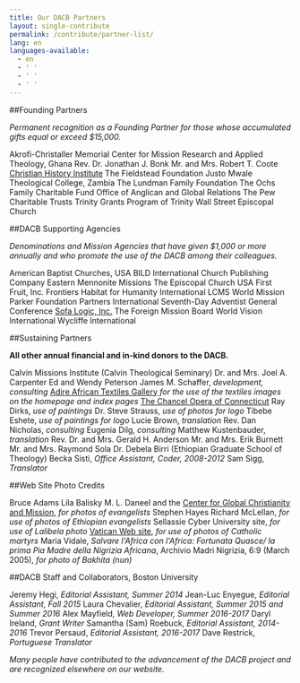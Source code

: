 ```yaml
---
title: Our DACB Partners
layout: single-contribute
permalink: /contribute/partner-list/
lang: en
languages-available:
  - en
  - ' '
  - ' '
  - ' '
---
```

##Founding Partners

_Permanent recognition as a Founding Partner for those whose accumulated gifts equal or exceed $15,000._

Akrofi-Christaller Memorial Center for Mission Research and Applied Theology, Ghana
Rev. Dr. Jonathan J. Bonk
Mr. and Mrs. Robert T. Coote
[Christian History Institute](https://www.christianhistoryinstitute.org/)
The Fieldstead Foundation
Justo Mwale Theological College, Zambia
The Lundman Family Foundation
The Ochs Family Charitable Fund
Office of Anglican and Global Relations
The Pew Charitable Trusts
Trinity Grants Program of Trinity Wall Street Episcopal Church

##DACB Supporting Agencies

_Denominations and Mission Agencies that have given $1,000 or more annually and who promote the use of the DACB among their colleagues._

American Baptist Churches, USA
BILD International
Church Publishing Company
Eastern Mennonite Missions
The Episcopal Church USA
First Fruit, Inc.
Frontiers
Habitat for Humanity International
LCMS World Mission
Parker Foundation
Partners International
Seventh-Day Adventist General Conference
[Sofa Logic, Inc.](http://sofalogic.com/)
The Foreign Mission Board
World Vision International
Wycliffe International

##Sustaining Partners

__All other annual financial and in-kind donors to the DACB.__

Calvin Missions Institute (Calvin Theological Seminary)
Dr. and Mrs. Joel A. Carpenter
Ed and Wendy Peterson
James M. Schaffer, _development, consulting_
[Adire African Textiles Gallery](http://www.adireafricantextiles.com/) _for the use of the textiles images on the homepage and index pages_
[The Chancel Opera of Connecticut](http://www.chancelopera.com)
Ray Dirks, _use of paintings_
Dr. Steve Strauss, _use of photos for logo_
Tibebe Eshete, _use of paintings for logo_
Lucie Brown, _translation_
Rev. Dan Nicholas, _consulting_
Eugenia Dilg, _consulting_
Matthew Kustenbauder, _translation_
Rev. Dr. and Mrs. Gerald H. Anderson
Mr. and Mrs. Erik Burnett
Mr. and Mrs. Raymond Sola
Dr. Debela Birri (Ethiopian Graduate School of Theology)
Becka Sisti, _Office Assistant, Coder, 2008-2012_
Sam Sigg, _Translator_

##Web Site Photo Credits

Bruce Adams
Lila Balisky
M. L. Daneel and the [Center for Global Christianity and Mission](http://www.bu.edu/cgcm/), _for photos of evangelists_
Stephen Hayes
Richard McLellan, _for use of photos of Ethiopian evangelists_
Sellassie Cyber University site, _for use of Lalibela photo_
[Vatican Web site](http://www.vatican.va/roman_curia/pontifical_academies/cult-martyrum/martiri/index.html), _for use of photos of Catholic martyrs_
Maria Vidale, _Salvare l'Africa con l'Africa: Fortunata Quasce/ la prima Pia Madre della Nigrizia Africana_, Archivio Madri Nigrizia, 6:9 (March 2005), _for photo of Bakhita (nun)_

##DACB Staff and Collaborators, Boston University

Jeremy Hegi, _Editorial Assistant, Summer 2014_
Jean-Luc Enyegue, _Editorial Assistant, Fall 2015_
Laura Chevalier, _Editorial Assistant, Summer 2015 and Summer 2016_
Alex Mayfield, _Web Developer, Summer 2016-2017_
Daryl Ireland, _Grant Writer_
Samantha (Sam) Roebuck, _Editorial Assistant, 2014-2016_
Trevor Persaud, _Editorial Assistant, 2016-2017_
Dave Restrick, _Portuguese Translator_


_Many people have contributed to the advancement of the DACB project and are recognized elsewhere on our website._
